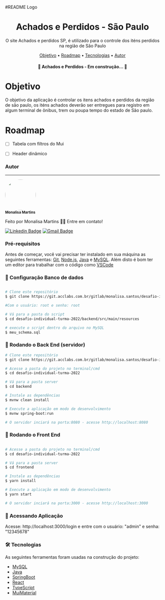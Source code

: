 #README
<a>Logo</a>
<h1 align="center">Achados e Perdidos - São Paulo</h1>
<p align="center">O site Achados e perdidos SP, é utilizado para o controle dos iténs perdidos na região de São Paulo</p>
<p align="center">
 <a href="#objetivo">Objetivo</a> •
 <a href="#roadmap">Roadmap</a> • 
 <a href="#tecnologias">Tecnologias</a> •  
 <a href="#autor">Autor</a>
</p>

<h4 align="center"> 
	🚧 Achados e Perdidos - Em construção...  🚧
</h4>

# Objetivo 

O objetivo da aplicação é controlar os itens achados e perdidos da região de são paulo, os iténs achados deverão ser entregues para registro em algum terminal de ônibus, trem ou poupa tempo do estado de São paulo. 


# Roadmap
- [ ] Tabela com filtros do Mui 
- [ ] Header dinâmico



### Autor
---


 <img style="border-radius: 50%;" src="https://avatars.githubusercontent.com/u/65254332?s=400&u=bec60e7f443b1f2d45a38385661b6ff624b83693&v=4" width="100px;" alt=""/>
 <br />
 <sub><b>Monalisa Martins</b></sub></a> 


Feito por Monalisa Martins 👋🏽 Entre em contato!

[![Linkedin Badge](https://img.shields.io/badge/-Monalisa-blue?style=flat-square&logo=Linkedin&logoColor=white&link=https://www.linkedin.com/in/monalisa-martins-a8b839165/)](https://www.linkedin.com/in/monalisa-martins-a8b839165/) 
[![Gmail Badge](https://img.shields.io/badge/-mona.mona3256@gmail.com-c14438?style=flat-square&logo=Gmail&logoColor=white&link=mailto:mona.mona3256@gmail.com)](mailto:mona.mona3256@gmail.com)

### Pré-requisitos

Antes de começar, você vai precisar ter instalado em sua máquina as seguintes ferramentas:
[Git](https://git-scm.com), [Node.js](https://nodejs.org/en/), [Java](https://www.java.com/pt-BR/) e [MySQL](https://www.mysql.com/).
Além disto é bom ter um editor para trabalhar com o código como [VSCode](https://code.visualstudio.com/)

### 🎲 Configuração Banco de dados 
```bash

# Clone este repositório
$ git clone https://git.acclabs.com.br/gitlab/monalisa.santos/desafio-individual-turma-2022.git

#Com o usuário: root e senha: root

# Vá para a pasta do script
$ cd desafio-individual-turma-2022/backend/src/main/resources

# execute o script dentro do arquivo no MySQL
$ meu_schema.sql

```

### 🎲 Rodando o Back End (servidor)

```bash
# Clone este repositório
$ git clone https://git.acclabs.com.br/gitlab/monalisa.santos/desafio-individual-turma-2022.git

# Acesse a pasta do projeto no terminal/cmd
$ cd desafio-individual-turma-2022

# Vá para a pasta server
$ cd backend

# Instale as dependências
$ mvnw clean install

# Execute a aplicação em modo de desenvolvimento
$ mvnw spring-boot:run

# O servidor inciará na porta:8080 - acesse http://localhost:8080
```
### 🎲 Rodando o Front End 


```bash

# Acesse a pasta do projeto no terminal/cmd
$ cd desafio-individual-turma-2022

# Vá para a pasta server
$ cd frontend

# Instale as dependências
$ yarn install

# Execute a aplicação em modo de desenvolvimento
$ yarn start 

# O servidor inciará na porta:3000 - acesse http://localhost:3000
```

### 🎲 Acessando Aplicação

Acesse: http://localhost:3000/login e entre com o usuário: "admin" e senha: "12345678"

### 🛠 Tecnologias

As seguintes ferramentas foram usadas na construção do projeto:

- [MySQL](https://www.mysql.com/)
- [Java](https://www.java.com/pt-BR/)
- [SpringBoot](https://spring.io/)
- [React](https://pt-br.reactjs.org/)
- [TypeScript](https://www.typescriptlang.org/)
- [MuiMaterial](https://mui.com/)
